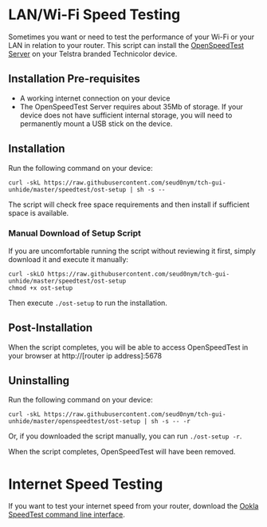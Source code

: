 # LAN/Wi-Fi Speed Testing
Sometimes you want or need to test the performance of your Wi-Fi or your LAN in relation to your router. This script can install the [OpenSpeedTest Server](https://github.com/openspeedtest/Speed-Test) on your Telstra branded Technicolor device.

## Installation Pre-requisites
- A working internet connection on your device
- The OpenSpeedTest Server requires about 35Mb of storage. If your device does not have sufficient internal storage, you will need to permanently mount a USB stick on the device.

## Installation
Run the following command on your device:
```
curl -skL https://raw.githubusercontent.com/seud0nym/tch-gui-unhide/master/speedtest/ost-setup | sh -s --
```

The script will check free space requirements and then install if sufficient space is available.

### Manual Download of Setup Script
If you are uncomfortable running the script without reviewing it first, simply download it and execute it manually:
```
curl -skLO https://raw.githubusercontent.com/seud0nym/tch-gui-unhide/master/speedtest/ost-setup
chmod +x ost-setup
```
Then execute `./ost-setup` to run the installation.

## Post-Installation
When the script completes, you will be able to access OpenSpeedTest in your browser at http://[router ip address]:5678

## Uninstalling
Run the following command on your device:
```
curl -skL https://raw.githubusercontent.com/seud0nym/tch-gui-unhide/master/openspeedtest/ost-setup | sh -s -- -r
```
Or, if you downloaded the script manually, you can run `./ost-setup -r`.

When the script completes, OpenSpeedTest will have been removed.

# Internet Speed Testing
If you want to test your internet speed from your router, download the [Ookla SpeedTest command line interface](https://www.speedtest.net/apps/cli).